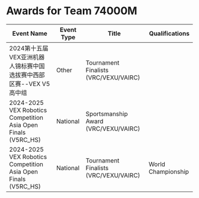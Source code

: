 # Awards for Team 74000M

| Event Name | Event Type | Title | Qualifications |
|------------|------------|-------|----------------|
| 2024第十五届VEX亚洲机器人锦标赛中国选拔赛中西部区赛--VEX V5高中组 | Other | Tournament Finalists (VRC/VEXU/VAIRC) |  |
| 2024-2025 VEX Robotics Competition Asia Open Finals (V5RC_HS) | National | Sportsmanship Award (VRC/VEXU/VAIRC) |  |
| 2024-2025 VEX Robotics Competition Asia Open Finals (V5RC_HS) | National | Tournament Finalists (VRC/VEXU/VAIRC) | World Championship |
